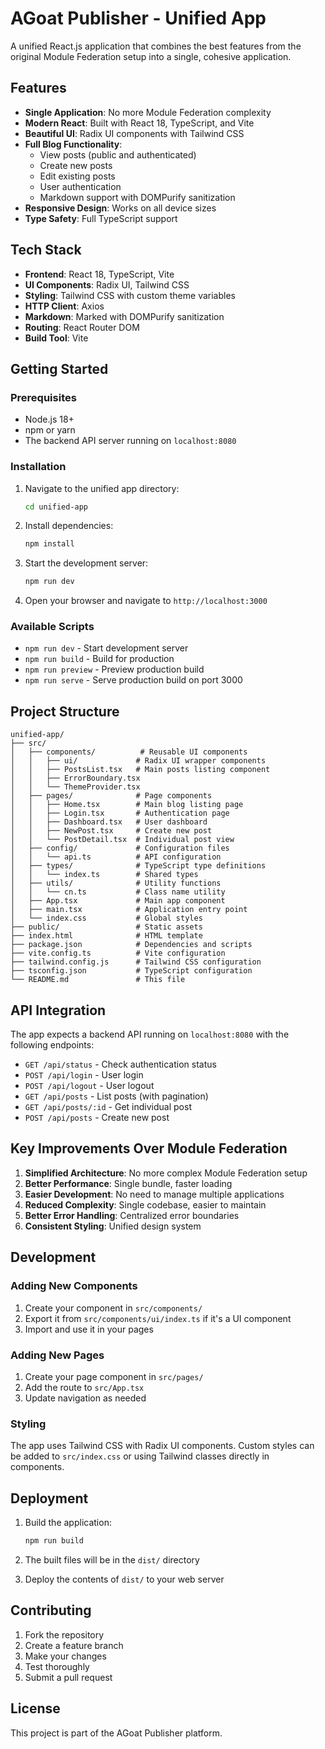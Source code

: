 # AGoat Publisher - Unified App

A unified React.js application that combines the best features from the original Module Federation setup into a single, cohesive application.

## Features

- **Single Application**: No more Module Federation complexity
- **Modern React**: Built with React 18, TypeScript, and Vite
- **Beautiful UI**: Radix UI components with Tailwind CSS
- **Full Blog Functionality**: 
  - View posts (public and authenticated)
  - Create new posts
  - Edit existing posts
  - User authentication
  - Markdown support with DOMPurify sanitization
- **Responsive Design**: Works on all device sizes
- **Type Safety**: Full TypeScript support

## Tech Stack

- **Frontend**: React 18, TypeScript, Vite
- **UI Components**: Radix UI, Tailwind CSS
- **Styling**: Tailwind CSS with custom theme variables
- **HTTP Client**: Axios
- **Markdown**: Marked with DOMPurify sanitization
- **Routing**: React Router DOM
- **Build Tool**: Vite

## Getting Started

### Prerequisites

- Node.js 18+ 
- npm or yarn
- The backend API server running on `localhost:8080`

### Installation

1. Navigate to the unified app directory:
   ```bash
   cd unified-app
   ```

2. Install dependencies:
   ```bash
   npm install
   ```

3. Start the development server:
   ```bash
   npm run dev
   ```

4. Open your browser and navigate to `http://localhost:3000`

### Available Scripts

- `npm run dev` - Start development server
- `npm run build` - Build for production
- `npm run preview` - Preview production build
- `npm run serve` - Serve production build on port 3000

## Project Structure

```
unified-app/
├── src/
│   ├── components/          # Reusable UI components
│   │   ├── ui/             # Radix UI wrapper components
│   │   ├── PostsList.tsx   # Main posts listing component
│   │   ├── ErrorBoundary.tsx
│   │   └── ThemeProvider.tsx
│   ├── pages/              # Page components
│   │   ├── Home.tsx        # Main blog listing page
│   │   ├── Login.tsx       # Authentication page
│   │   ├── Dashboard.tsx   # User dashboard
│   │   ├── NewPost.tsx     # Create new post
│   │   └── PostDetail.tsx  # Individual post view
│   ├── config/             # Configuration files
│   │   └── api.ts          # API configuration
│   ├── types/              # TypeScript type definitions
│   │   └── index.ts        # Shared types
│   ├── utils/              # Utility functions
│   │   └── cn.ts           # Class name utility
│   ├── App.tsx             # Main app component
│   ├── main.tsx            # Application entry point
│   └── index.css           # Global styles
├── public/                 # Static assets
├── index.html              # HTML template
├── package.json            # Dependencies and scripts
├── vite.config.ts          # Vite configuration
├── tailwind.config.js      # Tailwind CSS configuration
├── tsconfig.json           # TypeScript configuration
└── README.md               # This file
```

## API Integration

The app expects a backend API running on `localhost:8080` with the following endpoints:

- `GET /api/status` - Check authentication status
- `POST /api/login` - User login
- `POST /api/logout` - User logout
- `GET /api/posts` - List posts (with pagination)
- `GET /api/posts/:id` - Get individual post
- `POST /api/posts` - Create new post

## Key Improvements Over Module Federation

1. **Simplified Architecture**: No more complex Module Federation setup
2. **Better Performance**: Single bundle, faster loading
3. **Easier Development**: No need to manage multiple applications
4. **Reduced Complexity**: Single codebase, easier to maintain
5. **Better Error Handling**: Centralized error boundaries
6. **Consistent Styling**: Unified design system

## Development

### Adding New Components

1. Create your component in `src/components/`
2. Export it from `src/components/ui/index.ts` if it's a UI component
3. Import and use it in your pages

### Adding New Pages

1. Create your page component in `src/pages/`
2. Add the route to `src/App.tsx`
3. Update navigation as needed

### Styling

The app uses Tailwind CSS with Radix UI components. Custom styles can be added to `src/index.css` or using Tailwind classes directly in components.

## Deployment

1. Build the application:
   ```bash
   npm run build
   ```

2. The built files will be in the `dist/` directory

3. Deploy the contents of `dist/` to your web server

## Contributing

1. Fork the repository
2. Create a feature branch
3. Make your changes
4. Test thoroughly
5. Submit a pull request

## License

This project is part of the AGoat Publisher platform.
